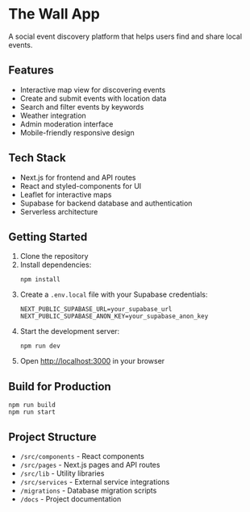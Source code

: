 # The Wall App

A social event discovery platform that helps users find and share local events.

## Features

- Interactive map view for discovering events
- Create and submit events with location data
- Search and filter events by keywords
- Weather integration
- Admin moderation interface
- Mobile-friendly responsive design

## Tech Stack

- Next.js for frontend and API routes
- React and styled-components for UI
- Leaflet for interactive maps
- Supabase for backend database and authentication
- Serverless architecture

## Getting Started

1. Clone the repository
2. Install dependencies:
   ```
   npm install
   ```
3. Create a `.env.local` file with your Supabase credentials:
   ```
   NEXT_PUBLIC_SUPABASE_URL=your_supabase_url
   NEXT_PUBLIC_SUPABASE_ANON_KEY=your_supabase_anon_key
   ```
4. Start the development server:
   ```
   npm run dev
   ```
5. Open [http://localhost:3000](http://localhost:3000) in your browser

## Build for Production

```
npm run build
npm run start
```

## Project Structure

- `/src/components` - React components
- `/src/pages` - Next.js pages and API routes
- `/src/lib` - Utility libraries
- `/src/services` - External service integrations
- `/migrations` - Database migration scripts
- `/docs` - Project documentation